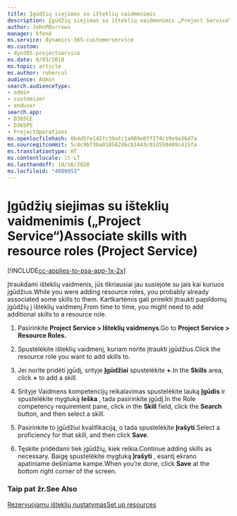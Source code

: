 ```yaml
---
title: Įgūdžių siejimas su išteklių vaidmenimis
description: Įgūdžių siejimas su išteklių vaidmenimis „Project Service“
author: JohnPBurrows
manager: kfend
ms.service: dynamics-365-customerservice
ms.custom:
- dyn365-projectservice
ms.date: 8/03/2018
ms.topic: article
ms.author: ruhercul
audience: Admin
search.audienceType:
- admin
- customizer
- enduser
search.app:
- D365CE
- D365PS
- ProjectOperations
ms.openlocfilehash: 0b4d5fe145fc39afc1a909e0ff274c19e9a36d7a
ms.sourcegitcommit: 5c4c9bf3ba018562d6cb3443c01d550489c415fa
ms.translationtype: HT
ms.contentlocale: lt-LT
ms.lasthandoff: 10/16/2020
ms.locfileid: "4080953"
---
```

# <a name="associate-skills-with-resource-roles-project-service"></a><span data-ttu-id="a62e6-103">Įgūdžių siejimas su išteklių vaidmenimis („Project Service“)</span><span class="sxs-lookup"><span data-stu-id="a62e6-103">Associate skills with resource roles (Project Service)</span></span>

[!INCLUDE[cc-applies-to-psa-app-1x-2x](../includes/cc-applies-to-psa-app-1x-2x.md)]

<span data-ttu-id="a62e6-104">Įtraukdami išteklių vaidmenis, jūs tikriausiai jau susiejote su jais kai kuriuos įgūdžius.</span><span class="sxs-lookup"><span data-stu-id="a62e6-104">While you were adding resource roles, you probably already associated some skills to them.</span></span> <span data-ttu-id="a62e6-105">Kartkartėmis gali prireikti įtraukti papildomų įgūdžių į išteklių vaidmenį.</span><span class="sxs-lookup"><span data-stu-id="a62e6-105">From time to time, you might need to add additional skills to a resource role.</span></span>  
  
1.  <span data-ttu-id="a62e6-106">Pasirinkite **Project Service > Išteklių vaidmenys**.</span><span class="sxs-lookup"><span data-stu-id="a62e6-106">Go to **Project Service > Resource Roles.**</span></span>  
  
2.  <span data-ttu-id="a62e6-107">Spustelėkite išteklių vaidmenį, kuriam norite įtraukti įgūdžius.</span><span class="sxs-lookup"><span data-stu-id="a62e6-107">Click the resource role you want to add skills to.</span></span>  
  
3.  <span data-ttu-id="a62e6-108">Jei norite pridėti įgūdį, srityje **Įgūdžiai** spustelėkite **+**.</span><span class="sxs-lookup"><span data-stu-id="a62e6-108">In the **Skills** area, click **+** to add a skill.</span></span>  
  
4.  <span data-ttu-id="a62e6-109">Srityje Vaidmens kompetencijų reikalavimas spustelėkite lauką **Įgūdis** ir spustelėkite mygtuką **Ieška** , tada pasirinkite įgūdį.</span><span class="sxs-lookup"><span data-stu-id="a62e6-109">In the Role competency requirement pane, click in the **Skill** field, click the **Search** button,  and then select a skill.</span></span>  
  
5.  <span data-ttu-id="a62e6-110">Pasirinkite to įgūdžiui kvalifikaciją, o tada spustelėkite **Įrašyti**.</span><span class="sxs-lookup"><span data-stu-id="a62e6-110">Select a proficiency for that skill, and then click **Save**.</span></span>  
  
6.  <span data-ttu-id="a62e6-111">Tęskite pridėdami tiek įgūdžių, kiek reikia.</span><span class="sxs-lookup"><span data-stu-id="a62e6-111">Continue adding skills as necessary.</span></span> <span data-ttu-id="a62e6-112">Baigę spustelėkite mygtuką **Įrašyti** , esantį ekrano apatiniame dešiniame kampe.</span><span class="sxs-lookup"><span data-stu-id="a62e6-112">When you’re done, click **Save** at the bottom right corner of the screen.</span></span>  
  
### <a name="see-also"></a><span data-ttu-id="a62e6-113">Taip pat žr.</span><span class="sxs-lookup"><span data-stu-id="a62e6-113">See Also</span></span>  
 [<span data-ttu-id="a62e6-114">Rezervuojamų išteklių nustatymas</span><span class="sxs-lookup"><span data-stu-id="a62e6-114">Set up resources</span></span>](../psa/set-up-resources.md)
